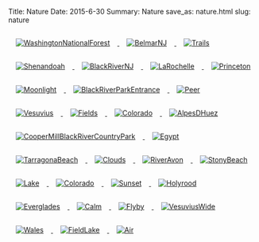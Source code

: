 Title: Nature
Date: 2015-6-30
Summary: Nature
save_as: nature.html
slug: nature

<a href="images/portfolio/Nature/00_WashingtonNationalForest.jpg" class="swipebox" title="WashingtonNationalForest">
	<img src="images/portfolio/Nature/thumb_00_WashingtonNationalForest.jpg" alt="WashingtonNationalForest" style="padding: 15px;"/>
</a>

<a href="images/portfolio/Nature/01_BelmarNJ.jpg" class="swipebox" title="BelmarNJ">
	<img src="images/portfolio/Nature/thumb_01_BelmarNJ.jpg" alt="BelmarNJ" style="padding: 15px;"/>
</a>

<a href="images/portfolio/Nature/01_Trails.jpg" class="swipebox" title="Trails">
	<img src="images/portfolio/Nature/thumb_01_Trails.jpg" alt="Trails" style="padding: 15px;"/>
</a>

<a href="images/portfolio/Nature/02_Shenandoah.jpg" class="swipebox" title="Shenandoah">
	<img src="images/portfolio/Nature/thumb_02_Shenandoah.jpg" alt="Shenandoah" style="padding: 15px;"/>
</a>

<a href="images/portfolio/Nature/04_BlackRiverNJ.jpg" class="swipebox" title="BlackRiverNJ">
	<img src="images/portfolio/Nature/thumb_04_BlackRiverNJ.jpg" alt="BlackRiverNJ" style="padding: 15px;"/>
</a>

<a href="images/portfolio/Nature/05_LaRochelle.jpg" class="swipebox" title="LaRochelle">
	<img src="images/portfolio/Nature/thumb_05_LaRochelle.jpg" alt="LaRochelle" style="padding: 15px;"/>
</a>

<a href="images/portfolio/Nature/05_Princeton.jpg" class="swipebox" title="Princeton">
	<img src="images/portfolio/Nature/thumb_05_Princeton.jpg" alt="Princeton" style="padding: 15px;"/>
</a>

<a href="images/portfolio/Nature/06_Moonlight.jpg" class="swipebox" title="Moonlight">
	<img src="images/portfolio/Nature/thumb_06_Moonlight.jpg" alt="Moonlight" style="padding: 15px;"/>
</a>

<a href="images/portfolio/Nature/07_BlackRiverParkEntrance.jpg" class="swipebox" title="BlackRiverParkEntrance">
	<img src="images/portfolio/Nature/thumb_07_BlackRiverParkEntrance.jpg" alt="BlackRiverParkEntrance" style="padding: 15px;"/>
</a>

<a href="images/portfolio/Nature/08_Peer.jpg" class="swipebox" title="Peer">
	<img src="images/portfolio/Nature/thumb_08_Peer.jpg" alt="Peer" style="padding: 15px;"/>
</a>

<a href="images/portfolio/Nature/09_Vesuvius.jpg" class="swipebox" title="Vesuvius">
	<img src="images/portfolio/Nature/thumb_09_Vesuvius.jpg" alt="Vesuvius" style="padding: 15px;"/>
</a>

<a href="images/portfolio/Nature/10_Fields.jpg" class="swipebox" title="Fields">
	<img src="images/portfolio/Nature/thumb_10_Fields.jpg" alt="Fields" style="padding: 15px;"/>
</a>

<a href="images/portfolio/Nature/11_Colorado.jpg" class="swipebox" title="Colorado">
	<img src="images/portfolio/Nature/thumb_11_Colorado.jpg" alt="Colorado" style="padding: 15px;"/>
</a>

<a href="images/portfolio/Nature/12_AlpesDHuez.jpg" class="swipebox" title="AlpesDHuez">
	<img src="images/portfolio/Nature/thumb_12_AlpesDHuez.jpg" alt="AlpesDHuez" style="padding: 15px;"/>
</a>

<a href="images/portfolio/Nature/12_CooperMillBlackRiverCountryPark.jpg" class="swipebox" title="CooperMillBlackRiverCountryPark">
	<img src="images/portfolio/Nature/thumb_12_CooperMillBlackRiverCountryPark.jpg" alt="CooperMillBlackRiverCountryPark" style="padding: 15px;"/>
</a>

<a href="images/portfolio/Nature/13_Egypt.jpg" class="swipebox" title="Egypt">
	<img src="images/portfolio/Nature/thumb_13_Egypt.jpg" alt="Egypt" style="padding: 15px;"/>
</a>

<a href="images/portfolio/Nature/14_TarragonaBeach.jpg" class="swipebox" title="TarragonaBeach">
	<img src="images/portfolio/Nature/thumb_14_TarragonaBeach.jpg" alt="TarragonaBeach" style="padding: 15px;"/>
</a>

<a href="images/portfolio/Nature/15_Clouds.jpg" class="swipebox" title="Clouds">
	<img src="images/portfolio/Nature/thumb_15_Clouds.jpg" alt="Clouds" style="padding: 15px;"/>
</a>

<a href="images/portfolio/Nature/16_RiverAvon.jpg" class="swipebox" title="RiverAvon">
	<img src="images/portfolio/Nature/thumb_16_RiverAvon.jpg" alt="RiverAvon" style="padding: 15px;"/>
</a>

<a href="images/portfolio/Nature/17_StonyBeach.jpg" class="swipebox" title="StonyBeach">
	<img src="images/portfolio/Nature/thumb_17_StonyBeach.jpg" alt="StonyBeach" style="padding: 15px;"/>
</a>

<a href="images/portfolio/Nature/18_Lake.jpg" class="swipebox" title="Lake">
	<img src="images/portfolio/Nature/thumb_18_Lake.jpg" alt="Lake" style="padding: 15px;"/>
</a>

<a href="images/portfolio/Nature/19_Colorado.jpg" class="swipebox" title="Colorado">
	<img src="images/portfolio/Nature/thumb_19_Colorado.jpg" alt="Colorado" style="padding: 15px;"/>
</a>

<a href="images/portfolio/Nature/19_Sunset.jpg" class="swipebox" title="Sunset">
	<img src="images/portfolio/Nature/thumb_19_Sunset.jpg" alt="Sunset" style="padding: 15px;"/>
</a>

<a href="images/portfolio/Nature/20_Holyrood.jpg" class="swipebox" title="Holyrood">
	<img src="images/portfolio/Nature/thumb_20_Holyrood.jpg" alt="Holyrood" style="padding: 15px;"/>
</a>

<a href="images/portfolio/Nature/21_Everglades.jpg" class="swipebox" title="Everglades">
	<img src="images/portfolio/Nature/thumb_21_Everglades.jpg" alt="Everglades" style="padding: 15px;"/>
</a>

<a href="images/portfolio/Nature/22_Calm.jpg" class="swipebox" title="Calm">
	<img src="images/portfolio/Nature/thumb_22_Calm.jpg" alt="Calm" style="padding: 15px;"/>
</a>

<a href="images/portfolio/Nature/23_Flyby.jpg" class="swipebox" title="Flyby">
	<img src="images/portfolio/Nature/thumb_23_Flyby.jpg" alt="Flyby" style="padding: 15px;"/>
</a>

<a href="images/portfolio/Nature/24_VesuviusWide.jpg" class="swipebox" title="VesuviusWide">
	<img src="images/portfolio/Nature/thumb_24_VesuviusWide.jpg" alt="VesuviusWide" style="padding: 15px;"/>
</a>

<a href="images/portfolio/Nature/25_Wales.jpg" class="swipebox" title="Wales">
	<img src="images/portfolio/Nature/thumb_25_Wales.jpg" alt="Wales" style="padding: 15px;"/>
</a>

<a href="images/portfolio/Nature/26_FieldLake.jpg" class="swipebox" title="FieldLake">
	<img src="images/portfolio/Nature/thumb_26_FieldLake.jpg" alt="FieldLake" style="padding: 15px;"/>
</a>

<a href="images/portfolio/Nature/27_Air.jpg" class="swipebox" title="Air">
	<img src="images/portfolio/Nature/thumb_27_Air.jpg" alt="Air" style="padding: 15px;"/>
</a>



<script type="text/javascript">
	;( function( $ ) {
	$( ".swipebox" ).swipebox();
	} )( jQuery );
</script>

